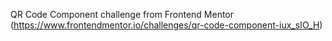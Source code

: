 QR Code Component challenge from Frontend Mentor (https://www.frontendmentor.io/challenges/qr-code-component-iux_sIO_H)
